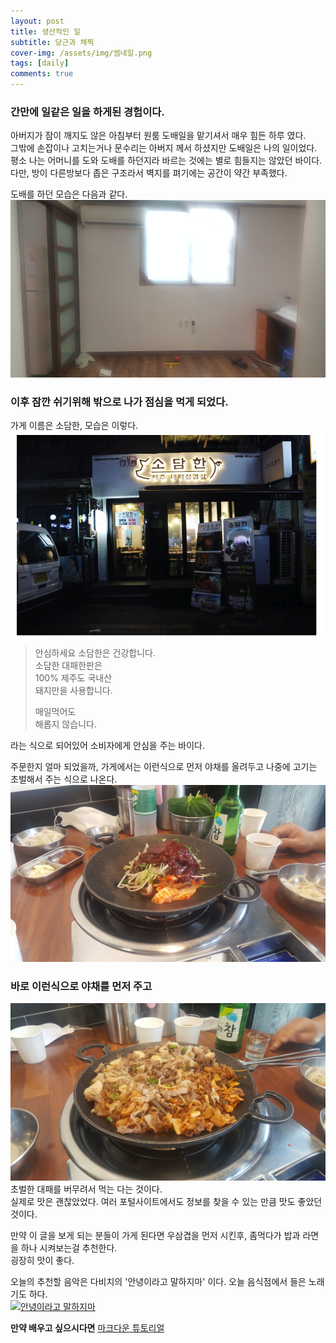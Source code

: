 ```yaml
---
layout: post
title: 생산적인 일
subtitle: 당근과 채찍 
cover-img: /assets/img/썸네일.png
tags: [daily]
comments: true
---
```

### 간만에 일같은 일을 하게된 경험이다.  
아버지가 잠이 깨지도 않은 아침부터 원룸 도배일을 맡기셔서 매우 힘든 하루 였다.  
그밖에 손잡이나 고치는거나 문수리는 아버지 께서 하셨지만 도배일은 나의 일이었다.  
평소 나는 어머니를 도와 도배를 하던지라 바르는 것에는 별로 힘들지는 않았던 바이다.  
다만, 방이 다른방보다 좁은 구조라서 벽지를 펴기에는 공간이 약간 부족했다.  

도배를 하던 모습은 다음과 같다.
![image](https://github.com/Akamyoyel/Akamyoyel.github.io/blob/master/assets/img/KakaoTalk_20200614_203139012_02.jpg)  


### 이후 잠깐 쉬기위해 밖으로 나가 점심을 먹게 되었다.
 
가게 이름은 소담한, 모습은 이렇다.
![image2](https://github.com/Akamyoyel/Akamyoyel.github.io/blob/master/assets/img/%EC%86%8C%EB%8B%B4%ED%95%9C.png)  

>안심하세요 소담한은 건강합니다.  
>소담한 대패한판은  
>100% 제주도 국내산  
>돼지만을 사용합니다.  
>
>매일먹어도  
>해롭지 않습니다.  

라는 식으로 되어있어 소비자에게 안심을 주는 바이다.  

주문한지 얼마 되었을까, 가게에서는 이런식으로 먼저 야채를 올려두고 나중에 고기는 초벌해서 주는 식으로 나온다.  
![image](https://github.com/Akamyoyel/Akamyoyel.github.io/blob/master/assets/img/KakaoTalk_20200614_203139012_01.jpg)  
### 바로 이런식으로 야채를 먼저 주고
![image](https://github.com/Akamyoyel/Akamyoyel.github.io/blob/master/assets/img/KakaoTalk_20200614_203139012.jpg)  
초벌한 대패를 버무려서 먹는 다는 것이다.  
실제로 맛은 괜찮았었다. 여러 포털사이트에서도 정보를 찾을 수 있는 만큼 맛도 좋았던 것이다.  

만약 이 글을 보게 되는 분들이 가게 된다면 우삼겹을 먼저 시킨후, 좀먹다가 밥과 라면을 하나 시켜보는걸 추천한다.  
굉장히 맛이 좋다.  

오늘의 추천할 음악은 다비치의 '안녕이라고 말하지마' 이다. 오늘 음식점에서 들은 노래기도 하다.  
[![안녕이라고 말하지마](https://img.youtube.com/vi/SGmnGLN-6YU/0.jpg)](https://www.youtube.com/watch?v=SGmnGLN-6YU)  

**만약 배우고 싶으시다면** [마크다운 튜토리얼](https://www.markdowntutorial.com/)  

